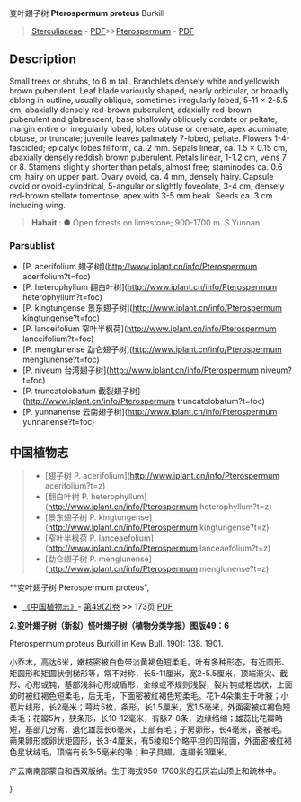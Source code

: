 变叶翅子树 **Pterospermum proteus** Burkill

> [Sterculiaceae](http://www.iplant.cn/info/Sterculiaceae?t=foc) - [PDF](http://www.iplant.cn/foc/pdf/Sterculiaceae.pdf)>>[Pterospermum](http://www.iplant.cn/info/Pterospermum?t=foc) - [PDF](http://www.iplant.cn/foc/pdf/Pterospermum.pdf)

## Description

Small trees or shrubs, to 6 m tall. Branchlets densely white and yellowish brown puberulent. Leaf blade variously shaped, nearly orbicular, or broadly oblong in outline, usually oblique, sometimes irregularly lobed, 5-11 × 2-5.5 cm, abaxially densely red-brown puberulent, adaxially red-brown puberulent and glabrescent, base shallowly obliquely cordate or peltate, margin entire or irregularly lobed, lobes obtuse or crenate, apex acuminate, obtuse, or truncate; juvenile leaves palmately 7-lobed, peltate. Flowers 1-4-fascicled; epicalyx lobes filiform, ca. 2 mm. Sepals linear, ca. 1.5 × 0.15 cm, abaxially densely reddish brown puberulent. Petals linear, 1-1.2 cm, veins 7 or 8. Stamens slightly shorter than petals, almost free; staminodes ca. 0.6 cm, hairy on upper part. Ovary ovoid, ca. 4 mm, densely hairy. Capsule ovoid or ovoid-cylindrical, 5-angular or slightly foveolate, 3-4 cm, densely red-brown stellate tomentose, apex with 3-5 mm beak. Seeds ca. 3 cm including wing.

> **Habait** : 
>●  Open forests on limestone; 900-1700 m. S Yunnan.

### Parsublist

* [P.  acerifolium  翅子树](http://www.iplant.cn/info/Pterospermum acerifolium?t=foc)
* [P.  heterophyllum  翻白叶树](http://www.iplant.cn/info/Pterospermum heterophyllum?t=foc)
* [P.  kingtungense  景东翅子树](http://www.iplant.cn/info/Pterospermum kingtungense?t=foc)
* [P.  lanceifolium  窄叶半枫荷](http://www.iplant.cn/info/Pterospermum lanceifolium?t=foc)
* [P.  menglunense  勐仑翅子树](http://www.iplant.cn/info/Pterospermum menglunense?t=foc)
* [P.  niveum  台湾翅子树](http://www.iplant.cn/info/Pterospermum niveum?t=foc)
* [P.  truncatolobatum  截裂翅子树](http://www.iplant.cn/info/Pterospermum truncatolobatum?t=foc)
* [P.  yunnanense  云南翅子树](http://www.iplant.cn/info/Pterospermum yunnanense?t=foc)

## 中国植物志

> * [翅子树  P.  acerifolium](http://www.iplant.cn/info/Pterospermum acerifolium?t=z)
> * [翻白叶树  P.  heterophyllum](http://www.iplant.cn/info/Pterospermum heterophyllum?t=z)
> * [景东翅子树  P.  kingtungense](http://www.iplant.cn/info/Pterospermum kingtungense?t=z)
> * [窄叶半枫荷  P.  lanceaefolium](http://www.iplant.cn/info/Pterospermum lanceaefolium?t=z)
> * [勐仑翅子树  P.  menglunense](http://www.iplant.cn/info/Pterospermum menglunense?t=z)

**变叶翅子树 Pterospermum proteus",

* [《中国植物志》](http://www.iplant.cn/frps)- [第49(2)卷](http://www.iplant.cn/frps/vol/49(2)) >> 173页 [PDF](http://www.iplant.cn/frps/pdf/49(2)/173a.PDF)

**2.变叶翅子树（新拟）怪叶翅子树（植物分类学报）图版49：6**

Pterospermum proteus Burkill in Kew Bull. 1901: 138. 1901.

小乔木，高达6米，嫩枝密被白色带淡黄褐色短柔毛。叶有多种形态，有近圆形、矩圆形和矩圆状倒梯形等，常不对称，长5-11厘米，宽2-5.5厘米，顶端渐尖、截形、心形或钝，基部浅斜心形或盾形，全缘或不规则浅裂，裂片钝或粗齿状，上面幼时被红褐色短柔毛，后无毛，下面密被红褐色短柔毛。花1-4朵集生于叶腋；小苞片线形，长2毫米；萼片5枚，条形，长1.5厘米，宽1.5毫米，外面密被红褐色短柔毛；花瓣5片，狭条形，长10-12毫米，有脉7-8条，边缘绉缩；雄蕊比花瓣略短，基部几分离，退化雄蕊长6毫米，上部有毛；子房卵形，长4毫米，密被毛。蒴果卵形或卵状矩圆形，长3-4厘米，有5棱和5个略平坦的凹陷面，外面密被红褐色星状绒毛，顶端有长3-5毫米的喙；种子具翅，连翅长3厘米。

产云南南部蒙自和西双版纳。生于海拔950-1700米的石灰岩山顶上和疏林中。

}